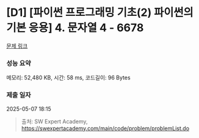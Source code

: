 # [D1] [파이썬 프로그래밍 기초(2) 파이썬의 기본 응용] 4. 문자열 4 - 6678 

[문제 링크](https://swexpertacademy.com/main/code/problem/problemDetail.do?contestProbId=AWc6XsuqxZoDFAWn) 

### 성능 요약

메모리: 52,480 KB, 시간: 58 ms, 코드길이: 96 Bytes

### 제출 일자

2025-05-07 18:15



> 출처: SW Expert Academy, https://swexpertacademy.com/main/code/problem/problemList.do